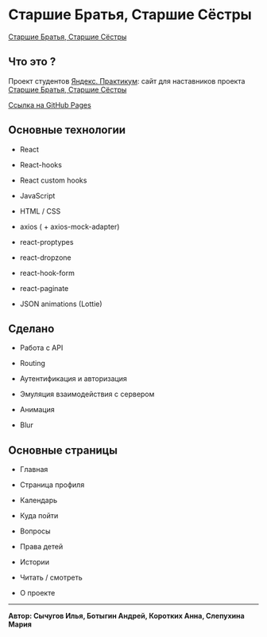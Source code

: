 # Старшие Братья, Старшие Сёстры
[Старшие Братья, Старшие Сёстры](https://www.nastavniki.org/)

## Что это ?
Проект студентов [Яндекс. Практикум](https://praktikum.yandex.ru): сайт для наставников проекта [Старшие Братья, Старшие Сёстры](https://www.nastavniki.org/)

[Ссылка на GitHub Pages](https://droni90.github.io/react-bbbs/)

## Основные технологии

* React

* React-hooks

* React custom hooks

* JavaScript

* HTML / CSS

* axios ( + axios-mock-adapter)

* react-proptypes

* react-dropzone

* react-hook-form

* react-paginate

* JSON animations (Lottie)


## Сделано

* Работа с API

* Routing

* Аутентификация и авторизация

* Эмуляция взаимодействия с сервером

* Анимация

* Blur


## Основные страницы

* Главная

* Страница профиля

* Календарь

* Куда пойти

* Вопросы

* Права детей

* Истории

* Читать / смотреть

* О проекте


-----
**Автор: Сычугов Илья, Ботыгин Андрей, Коротких Анна, Слепухина Мария**
